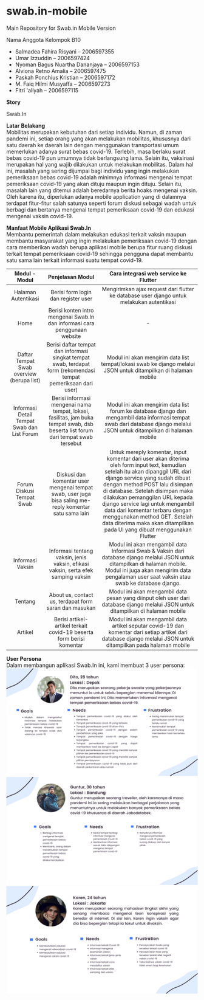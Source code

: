 # swab.in-mobile
Main Repository for Swab.in Mobile Version

Nama Anggota Kelompok B10

- Salmadea Fahira Risyani – 2006597355
-	Umar Izzuddin – 2006597424
-	Nyoman Bagus Nuartha Dananjaya – 2006597153
-	Alviona Retno Amalia – 2006597475
-	Paskah Ponchius Kristian – 2006597172
-	M. Faiq Hilmi Musyaffa – 2006597273
-	Fitri 'aliyah – 2006597115

**Story**

Swab.In

**Latar Belakang** <br>
Mobilitas merupakan kebutuhan dari setiap individu. Namun, di zaman pandemi ini, setiap orang yang akan melakukan mobilitas, khususnya dari satu daerah ke daerah lain dengan  menggunakan transportasi umum memerlukan adanya surat bebas covid-19. Terlebih, masa berlaku surat bebas covid-19 pun umumnya tidak berlangsung lama. Selain itu, vaksinasi merupakan hal yang wajib dilakukan untuk melakukan mobilitas. Dalam hal ini, masalah yang sering dijumpai bagi individu yang ingin melakukan pemeriksaan bebas covid-19 adalah minimnya informasi mengenai tempat pemeriksaan covid-19 yang akan dituju maupun ingin dituju. Selain itu, masalah lain yang ditemui adalah beredarnya berita hoaks mengenai vaksin. Oleh karena itu, diperlukan adanya mobile application yang di dalamnya terdapat fitur-fitur salah satunya seperti forum diskusi sebagai wadah untuk berbagi dan bertanya mengenai tempat pemeriksaan covid-19 dan edukasi mengenai vaksin covid-19.

**Manfaat Mobile Aplikasi Swab.In** <br>
Membantu pemerintah dalam melakukan edukasi terkait vaksin maupun membantu masyarakat yang ingin melakukan pemeriksaan covid-19 dengan cara memberikan wadah berupa aplikasi mobile berupa fitur ruang diskusi terkait tempat pemeriksaan covid-19 sehingga pengguna dapat membantu satu sama lain terkait informasi suatu tempat covid-19.

| Modul - Modul       | Penjelasan Modul | Cara integrasi web service ke Flutter |
|:---------------------:|:------------------:|:------------------:|
|Halaman Autentikasi  | Berisi form login dan register user                 |Mengirimkan ajax request dari flutter ke database user django untuk melakukan autentikasi|
|Home         | Berisi konten intro mengenai Swab.In dan informasi cara penggunaan website | - |
|Daftar Tempat Swab overview (berupa list) |Berisi daftar tempat dan informasi singkat tempat swab, terdapat form (rekomendasi tempat pemeriksaan dari user) |Modul ini akan mengirim data list tempat/lokasi swab ke django melalui JSON untuk ditampilkan di halaman mobile|
|Informasi Detail Tempat Swab dan List Forum |Berisi informasi mengenai nama tempat, lokasi, fasilitas, jam buka tempat swab, dsb beserta list forum dari tempat swab tersebut  |Modul ini akan mengirim data list forum ke database django dan mengambil data informasi tempat swab dari  database django melalui JSON untuk ditampilkan di halaman mobile|
|Forum Diskusi Tempat Swab| Diskusi dan komentar user mengenai tempat swab, user juga bisa saling me-reply komentar satu sama lain | Untuk mereply komentar, input komentar dari user akan diterima oleh form input text, kemudian setelah itu akan dipanggil URL dari django service yang sudah dibuat dengan method POST lalu disimpan  di database. Setelah disimpan maka dilakukan pemanggilan URL kepada django service lagi untuk mengambil data dari komentar terbaru dengan menggunakan method GET. Setelah data diterima maka akan ditampilkan pada UI yang dibuat menggunakan Flutter |
|Informasi Vaksin|Informasi tentang vaksin, jenis vaksin, efikasi vaksin, serta efek samping vaksin|Modul ini akan mengambil data Informasi Swab & Vaksin dari database django melalui JSON untuk ditampilkan di halaman mobile. Modul ini juga akan mengirim data pengalaman user saat vaksin atau swab ke database django. |
|Tentang|About us, contact us, terdapat form saran dan masukan|Modul ini akan mengambil data pesan yang diinput oleh user dari database django melalui JSON untuk ditampilkan di halaman mobile|
|Artikel| Berisi artikel-artikel terkait covid-19 beserta form berisi komentar| Modul ini akan mengambil data artikel seputar covid-19 dan komentar dari setiap artikel dari database django melalui JSON untuk ditampilkan pada halaman mobile|

**User Persona** <br>
Dalam membangun aplikasi Swab.In ini, kami membuat 3 user persona: <br>
![](UserPersona/UserPersona_1.png)
![](UserPersona/UserPersona_2.png)
![](UserPersona/UserPersona_3.png)
